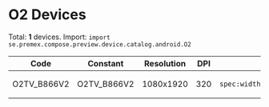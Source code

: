 # O2 Devices

Total: **1** devices. Import: `import se.premex.compose.preview.device.catalog.android.O2`

| Code | Constant | Resolution | DPI | Compose Spec | Preview Usage |
|------|----------|------------|-----|-------------|---------------|
| O2TV_B866V2 | O2TV_B866V2 | 1080x1920 | 320 | `spec:width=1080px,height=1920px,dpi=320` | `@Preview(device = O2.O2TV_B866V2)` |

<!-- Generated automatically. Do not edit manually. -->
